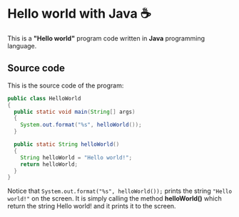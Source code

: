# Hello world with Java :coffee:

This is a **"Hello world"** program code written in **Java** programming language.

## Source code

This is the source code of the program:

```java
public class HelloWorld 
{
  public static void main(String[] args) 
  {
    System.out.format("%s", helloWorld());
  }

  public static String helloWorld()
  {
    String helloWorld = "Hello world!";
    return helloWorld;
  }
}
```

Notice that `System.out.format("%s", helloWorld());` prints the string `"Hello world!"` on the screen.
It is simply calling the method **helloWorld()** which return the string Hello world! and it prints it to the screen.
